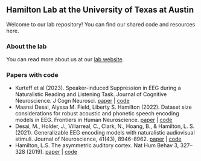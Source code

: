 ## Hamilton Lab at the University of Texas at Austin

Welcome  to our lab repository! You can find our shared code and resources here.

### About the lab
You can read more about us at our [lab website](https://slhs.utexas.edu/research/hamilton-lab).

### Papers with code
* Kurteff et al (2023). Speaker-induced Suppression in EEG during a Naturalistic Reading and Listening Task. Journal of Cognitive Neuroscience. J Cogn Neurosci. [paper](https://doi.org/10.1162/jocn_a_02037) | [code](https://github.com/HamiltonLabUT/speaker_induced_suppression_EEG)
* Maansi Desai, Alyssa M. Field, Liberty S. Hamilton (2022). Dataset size considerations for robust acoustic and phonetic speech encoding models in EEG. Frontiers in Human Neuroscience. [paper](https://doi.org/10.3389/fnhum.2022.1001171) | [code](https://github.com/HamiltonLabUT/dataset-size-considerations)
* Desai, M., Holder, J., Villarreal, C., Clark, N., Hoang, B., & Hamilton, L. S. (2021). Generalizable EEG encoding models with naturalistic audiovisual stimuli. Journal of Neuroscience, 41(43), 8946-8962. [paper](https://doi.org/10.1523/JNEUROSCI.2891-20.2021) | [code](https://github.com/HamiltonLabUT/generalizable_EEG_manuscript)
* Hamilton, L.S. The asymmetric auditory cortex. Nat Hum Behav 3, 327–328 (2019). [paper](https://doi.org/10.1038/s41562-019-0582-x) | [code](https://github.com/HamiltonLabUT/AsymmetricNewsAndViews)
